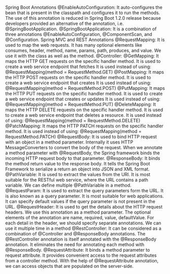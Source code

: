 Spring Boot Annotations
@EnableAutoConfiguration: It auto-configures the bean that is present in the classpath and configures it to run the methods. The use of this annotation is reduced in Spring Boot 1.2.0 release because developers provided an alternative of the annotation, i.e. @SpringBootApplication.
@SpringBootApplication: It is a combination of three annotations @EnableAutoConfiguration, @ComponentScan, and @Configuration.
Spring MVC and REST Annotations
@RequestMapping: It is used to map the web requests. It has many optional elements like consumes, header, method, name, params, path, produces, and value. We use it with the class as well as the method.
@Controller:
@GetMapping: It maps the HTTP GET requests on the specific handler method. It is used to create a web service endpoint that fetches It is used instead of using: @RequestMapping(method = RequestMethod.GET)
@PostMapping: It maps the HTTP POST requests on the specific handler method. It is used to create a web service endpoint that creates It is used instead of using: @RequestMapping(method = RequestMethod.POST)
@PutMapping: It maps the HTTP PUT requests on the specific handler method. It is used to create a web service endpoint that creates or updates It is used instead of using: @RequestMapping(method = RequestMethod.PUT)
@DeleteMapping: It maps the HTTP DELETE requests on the specific handler method. It is used to create a web service endpoint that deletes a resource. It is used instead of using: @RequestMapping(method = RequestMethod.DELETE)
@PatchMapping: It maps the HTTP PATCH requests on the specific handler method. It is used instead of using: @RequestMapping(method = RequestMethod.PATCH)
@RequestBody: It is used to bind HTTP request with an object in a method parameter. Internally it uses HTTP MessageConverters to convert the body of the request. When we annotate a method parameter with @RequestBody, the Spring framework binds the incoming HTTP request body to that parameter.
@ResponseBody: It binds the method return value to the response body. It tells the Spring Boot Framework to serialize a return an object into JSON and XML format.
@PathVariable: It is used to extract the values from the URI. It is most suitable for the RESTful web service, where the URL contains a path variable. We can define multiple @PathVariable in a method.
@RequestParam: It is used to extract the query parameters form the URL. It is also known as a query parameter. It is most suitable for web applications. It can specify default values if the query parameter is not present in the URL.
@RequestHeader: It is used to get the details about the HTTP request headers. We use this annotation as a method parameter. The optional elements of the annotation are name, required, value, defaultValue. For each detail in the header, we should specify separate annotations. We can use it multiple time in a method
@RestController: It can be considered as a combination of @Controller and @ResponseBody annotations. The @RestController annotation is itself annotated with the @ResponseBody annotation. It eliminates the need for annotating each method with @ResponseBody.
@RequestAttribute: It binds a method parameter to request attribute. It provides convenient access to the request attributes from a controller method. With the help of @RequestAttribute annotation, we can access objects that are populated on the server-side.
